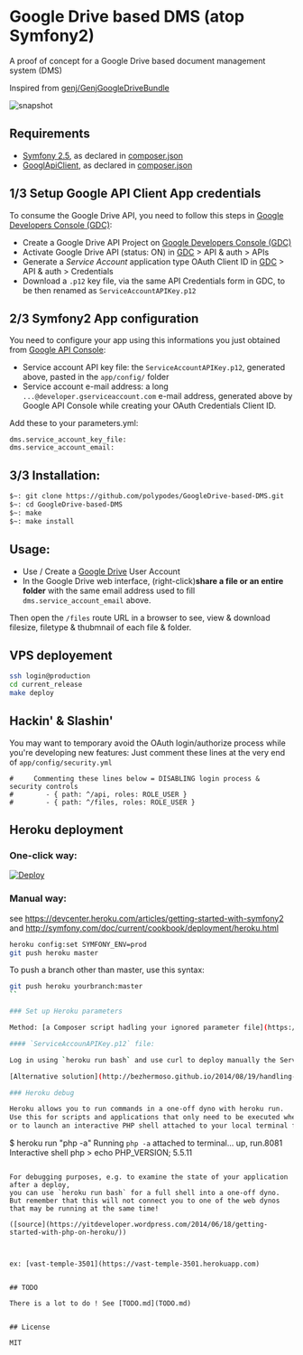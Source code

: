 # Google Drive based DMS (atop Symfony2)

A proof of concept for a Google Drive based document management system (DMS)  

Inspired from [genj/GenjGoogleDriveBundle](https://github.com/genj/GenjGoogleDriveBundle)

![snapshot](https://raw.githubusercontent.com/polypodes/GoogleDrive-based-DMS/master/doc/design/view-list.png)

## Requirements
  
- [Symfony 2.5](http://symfony.com/get-started), as declared in [composer.json](composer.json)
- [GooglApiClient](https://github.com/google/google-api-php-client), as declared in [composer.json](composer.json)
 
## 1/3 Setup Google API Client App credentials

To consume the Google Drive API, you need to follow this steps in [Google Developers Console (GDC)](https://console.developers.google.com/):
 
- Create a Google Drive API Project on [Google Developers Console (GDC)](https://console.developers.google.com/)
- Activate Google Drive API (status: ON) in [GDC](https://console.developers.google.com/) > API & auth > APIs
- Generate a *Service Account* application type OAuth Client ID in [GDC](https://console.developers.google.com/) > API & auth > Credentials 
- Download a `.p12` key file, via the same API Credentials form in GDC, to be then renamed as `ServiceAccountAPIKey.p12` 
 
## 2/3 Symfony2 App configuration

You need to configure your app using this informations you just obtained from [Google API Console](https://code.google.com/apis/console):

- Service account API key file: the `ServiceAccountAPIKey.p12`, generated above, pasted in the `app/config/` folder
- Service account e-mail address: a long `...@developer.gserviceaccount.com` e-mail address, generated above by Google API Console while creating your OAuth Credentials Client ID.

Add these to your parameters.yml:

```
dms.service_account_key_file:
dms.service_account_email:
```

## 3/3 Installation:

```bash
$~: git clone https://github.com/polypodes/GoogleDrive-based-DMS.git
$~: cd GoogleDrive-based-DMS
$~: make
$~: make install
```



## Usage:

- Use / Create a [Google Drive](https://www.google.com/drive/) User Account
- In the Google Drive web interface, (right-click)**share a file or an entire folder** 
with the same email address used to fill `dms.service_account_email` above.

Then open the `/files` route URL in a browser to see, view & download filesize, filetype & thubmnail of each file & folder.

## VPS deployement

```bash
ssh login@production
cd current_release
make deploy
```

## Hackin' & Slashin'

You may want to temporary avoid the OAuth login/authorize process while you're developing new features:
Just comment these lines at the very end of `app/config/security.yml`

```
#     Commenting these lines below = DISABLING login process & security controls
#        - { path: ^/api, roles: ROLE_USER }
#        - { path: ^/files, roles: ROLE_USER }

```

## Heroku deployment

### One-click way:

[![Deploy](https://www.herokucdn.com/deploy/button.png)](https://heroku.com/deploy)

### Manual way:

see https://devcenter.heroku.com/articles/getting-started-with-symfony2
and http://symfony.com/doc/current/cookbook/deployment/heroku.html

```bash
heroku config:set SYMFONY_ENV=prod
git push heroku master
```

To push a branch other than master, use this syntax:

```bash
git push heroku yourbranch:master
``

### Set up Heroku parameters

Method: [a Composer script hadling your ignored parameter file](https://github.com/Incenteev/ParameterHandler#using-environment-variables-to-set-the-parameters)

#### `ServiceAccounAPIKey.p12` file:

Log in using `heroku run bash` and use curl to deploy manually the ServiceAccountAPIKey.p12 from a remote server

[Alternative solution](http://bezhermoso.github.io/2014/08/19/handling-parameters-for-heroku-deploy-in-symfony2/#alternate-solution)

### Heroku debug

Heroku allows you to run commands in a one-off dyno with heroku run.
Use this for scripts and applications that only need to be executed when needed,
or to launch an interactive PHP shell attached to your local terminal for experimenting in you app’s environment:

```
$ heroku run "php -a"
Running `php -a` attached to terminal... up, run.8081
Interactive shell
php > echo PHP_VERSION;
5.5.11
```

For debugging purposes, e.g. to examine the state of your application after a deploy,
you can use `heroku run bash` for a full shell into a one-off dyno.
But remember that this will not connect you to one of the web dynos that may be running at the same time!

([source](https://yitdeveloper.wordpress.com/2014/06/18/getting-started-with-php-on-heroku/))



ex: [vast-temple-3501](https://vast-temple-3501.herokuapp.com)


## TODO

There is a lot to do ! See [TODO.md](TODO.md)


## License

MIT
